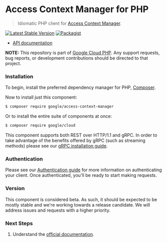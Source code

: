 # Access Context Manager for PHP

> Idiomatic PHP client for [Access Context Manager](https://cloud.google.com/access-context-manager).

[![Latest Stable Version](https://poser.pugx.org/google/access-context-manager/v/stable)](https://packagist.org/packages/google/access-context-manager) [![Packagist](https://img.shields.io/packagist/dm/google/access-context-manager.svg)](https://packagist.org/packages/google/access-context-manager)

* [API documentation](https://cloud.google.com/php/docs/reference/access-context-manager/latest)

**NOTE:** This repository is part of [Google Cloud PHP](https://github.com/googleapis/google-cloud-php). Any
support requests, bug reports, or development contributions should be directed to
that project.

### Installation

To begin, install the preferred dependency manager for PHP, [Composer](https://getcomposer.org/).

Now to install just this component:

```sh
$ composer require google/access-context-manager
```

Or to install the entire suite of components at once:

```sh
$ composer require google/cloud
```

This component supports both REST over HTTP/1.1 and gRPC. In order to take advantage of the benefits offered by gRPC (such as streaming methods)
please see our [gRPC installation guide](https://cloud.google.com/php/grpc).

### Authentication

Please see our [Authentication guide](https://github.com/googleapis/google-cloud-php/blob/main/AUTHENTICATION.md) for more information
on authenticating your client. Once authenticated, you'll be ready to start making requests.

### Version

This component is considered beta. As such, it should be expected to be mostly
stable and we're working towards a release candidate. We will address issues
and requests with a higher priority.

### Next Steps

1. Understand the [official documentation](https://cloud.google.com/access-context-manager/docs).
